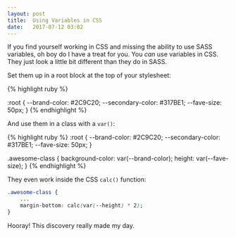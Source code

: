 ```yaml
---
layout: post
title:  Using Variables in CSS
date:   2017-07-12 03:02
---
```


If you find yourself working in CSS and missing the ability to use SASS variables, oh boy do I have a treat for you. You _can_ use variables in CSS. They just look a little bit different than they do in SASS.

Set them up in a root block at the top of your stylesheet:

{% highlight ruby %}

:root {
  --brand-color: #2C9C20;
  --secondary-color: #317BE1;
  --fave-size: 50px;
}
{% endhighlight %}

And use them in a class with a `var()`:

{% highlight ruby %}
:root {
  --brand-color: #2C9C20;
  --secondary-color: #317BE1;
  --fave-size: 50px;
}

.awesome-class {
    background-color: var(--brand-color);
    height: var(--fave-size);
}
{% endhighlight %}

They even work inside the CSS `calc()` function:

```css
.awesome-class {
    ...
    margin-bottom: calc(var(--height) * 2);
}
```

Hooray! This discovery really made my day.
